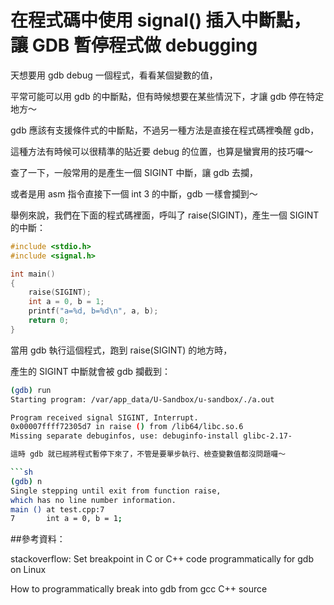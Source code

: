 # 在程式碼中使用 signal() 插入中斷點，讓 GDB 暫停程式做 debugging


天想要用 gdb debug 一個程式，看看某個變數的值，

平常可能可以用 gdb 的中斷點，但有時候想要在某些情況下，才讓 gdb 停在特定地方～

gdb 應該有支援條件式的中斷點，不過另一種方法是直接在程式碼裡喚醒 gdb，

這種方法有時候可以很精準的貼近要 debug 的位置，也算是蠻實用的技巧囉～

  

查了一下，一般常用的是產生一個 SIGINT 中斷，讓 gdb 去攔，

或者是用 asm 指令直接下一個 int 3 的中斷，gdb 一樣會攔到～

舉例來說，我們在下面的程式碼裡面，呼叫了 raise(SIGINT)，產生一個 SIGINT 的中斷：

```c
#include <stdio.h>
#include <signal.h>

int main()
{
    raise(SIGINT);
    int a = 0, b = 1;
    printf("a=%d, b=%d\n", a, b);
    return 0;
}
```

當用 gdb 執行這個程式，跑到 raise(SIGINT) 的地方時，

產生的 SIGINT 中斷就會被 gdb 攔截到：

```sh
(gdb) run
Starting program: /var/app_data/U-Sandbox/u-sandbox/./a.out

Program received signal SIGINT, Interrupt.
0x00007ffff72305d7 in raise () from /lib64/libc.so.6
Missing separate debuginfos, use: debuginfo-install glibc-2.17-

這時 gdb 就已經將程式暫停下來了，不管是要單步執行、檢查變數值都沒問題囉～

```sh
(gdb) n
Single stepping until exit from function raise,
which has no line number information.
main () at test.cpp:7
7		int a = 0, b = 1;
```

##參考資料：

stackoverflow: Set breakpoint in C or C++ code programmatically for gdb on Linux

How to programmatically break into gdb from gcc C++ source
